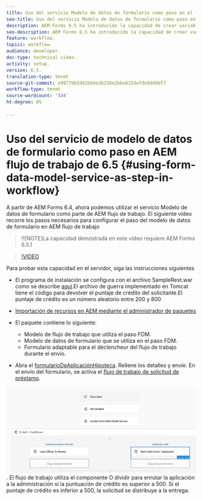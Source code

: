 ```yaml
---
title: Uso del servicio Modelo de datos de formulario como paso en el flujo de trabajo de AEM 6.5
seo-title: Uso del servicio Modelo de datos de formulario como paso en el flujo de trabajo de AEM 6.5
description: AEM Forms 6.5 ha introducido la capacidad de crear variables en el flujo de trabajo de AEM. Con esta nueva capacidad, utilizar el "servicio Invoke Form Data Model" en AEM flujo de trabajo se ha vuelto muy fácil. El siguiente vídeo le guiará a través de los pasos necesarios para utilizar el servicio Invocar modelo de datos de formulario en AEM flujo de trabajo.
seo-description: AEM Forms 6.5 ha introducido la capacidad de crear variables en el flujo de trabajo de AEM. Con esta nueva capacidad, utilizar el "servicio Invoke Form Data Model" en AEM flujo de trabajo se ha vuelto muy fácil. El siguiente vídeo le guiará a través de los pasos necesarios para utilizar el servicio Invocar modelo de datos de formulario en AEM flujo de trabajo.
feature: workflow.
topics: workflow.
audience: developer.
doc-type: technical video.
activity: setup.
version: 6.5.
translation-type: tm+mt
source-git-commit: e99779b5d42bb9a3b258e2bbe815defde9d40bf7
workflow-type: tm+mt
source-wordcount: '334'
ht-degree: 0%

---
```



# Uso del servicio de modelo de datos de formulario como paso en AEM flujo de trabajo de 6.5 {#using-form-data-model-service-as-step-in-workflow}

A partir de AEM Forms 6.4, ahora podemos utilizar el servicio Modelo de datos de formulario como parte de AEM flujo de trabajo. El siguiente vídeo recorre los pasos necesarios para configurar el paso del modelo de datos de formulario en AEM flujo de trabajo

>!![NOTE]La capacidad demostrada en este vídeo requiere AEM Forms 6.5.1


>[!VIDEO](https://video.tv.adobe.com/v/28145?quality=9&learn=on)

Para probar esta capacidad en el servidor, siga las instrucciones siguientes

* El programa de instalación se configura con el archivo SampleRest.war como se describe [aquí](https://helpx.adobe.com/experience-manager/kt/forms/using/preparing-datasource-for-form-data-model-tutorial-use.html).El archivo de guerra implementado en Tomcat tiene el código para devolver el puntaje de crédito del solicitante.El puntaje de crédito es un número aleatorio entre 200 y 800

* [ Importación de recursos en AEM mediante el administrador de paquetes](assets/aem65-loanapplication.zip)
* El paquete contiene lo siguiente:

   * Modelo de flujo de trabajo que utiliza el paso FDM.
   * Modelo de datos de formulario que se utiliza en el paso FDM.
   * Formulario adaptable para el déclencheur del flujo de trabajo durante el envío.
* Abra el [formularioDeAplicaciónHipoteca](http://localhost:4502/content/dam/formsanddocuments/loanapplication/jcr:content?wcmmode=disabled). Rellene los detalles y envíe. En el envío del formulario, se activa el [flujo de trabajo de solicitud de préstamo](http://http://localhost:4502/editor.html/conf/global/settings/workflow/models/LoanApplication2.html).

![ flujo de trabajo ](assets/invokefdm651.PNG).
El flujo de trabajo utiliza el componente O dividir para enrutar la aplicación a la administración si la puntuación de crédito es superior a 500. Si el puntaje de crédito es inferior a 500, la solicitud se distribuye a la entrega.
